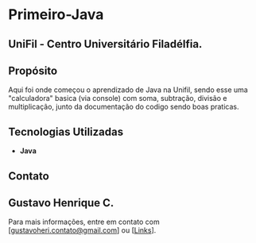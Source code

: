# Primeiro-Java

## UniFil - Centro Universitário Filadélfia.

## Propósito
Aqui foi onde começou o aprendizado de Java na Unifil, sendo esse uma "calculadora" basica (via console) com soma, subtração, divisão e multiplicação, junto da documentação do codigo sendo boas praticas.

## Tecnologias Utilizadas
- **Java**

## Contato
## Gustavo Henrique C.
Para mais informações, entre em contato com [gustavoheri.contato@gmail.com] ou [[Links](https://gustavohey.github.io/perfil/)].
